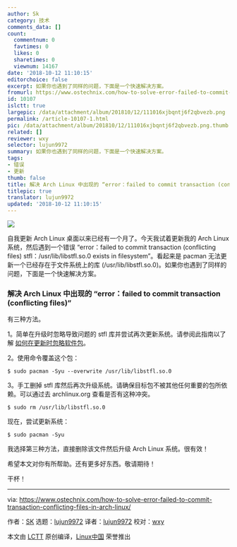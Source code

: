 ```yaml
---
author: Sk
category: 技术
comments_data: []
count:
  commentnum: 0
  favtimes: 0
  likes: 0
  sharetimes: 0
  viewnum: 14167
date: '2018-10-12 11:10:15'
editorchoice: false
excerpt: 如果你也遇到了同样的问题，下面是一个快速解决方案。
fromurl: https://www.ostechnix.com/how-to-solve-error-failed-to-commit-transaction-conflicting-files-in-arch-linux/
id: 10107
islctt: true
largepic: /data/attachment/album/201810/12/111016xjbqntj6f2qbvezb.png
permalink: /article-10107-1.html
pic: /data/attachment/album/201810/12/111016xjbqntj6f2qbvezb.png.thumb.jpg
related: []
reviewer: wxy
selector: lujun9972
summary: 如果你也遇到了同样的问题，下面是一个快速解决方案。
tags:
- 错误
- 更新
thumb: false
title: 解决 Arch Linux 中出现的 “error：failed to commit transaction (conflicting file
titlepic: true
translator: lujun9972
updated: '2018-10-12 11:10:15'
---
```


![](/data/attachment/album/201810/12/111016xjbqntj6f2qbvezb.png)


自我更新 Arch Linux 桌面以来已经有一个月了。今天我试着更新我的 Arch Linux 系统，然后遇到一个错误 “error：failed to commit transaction (conflicting files) stfl：/usr/lib/libstfl.so.0 exists in filesystem”。看起来是 pacman 无法更新一个已经存在于文件系统上的库 (/usr/lib/libstfl.so.0)。如果你也遇到了同样的问题，下面是一个快速解决方案。


### 解决 Arch Linux 中出现的 “error：failed to commit transaction (conflicting files)”


有三种方法。


1。简单在升级时忽略导致问题的 stfl 库并尝试再次更新系统。请参阅此指南以了解 [如何在更新时忽略软件包](https://www.ostechnix.com/safely-ignore-package-upgraded-arch-linux/)。


2。使用命令覆盖这个包：



```
$ sudo pacman -Syu --overwrite /usr/lib/libstfl.so.0
```

3。手工删掉 stfl 库然后再次升级系统。请确保目标包不被其他任何重要的包所依赖。可以通过去 archlinux.org 查看是否有这种冲突。



```
$ sudo rm /usr/lib/libstfl.so.0
```

现在，尝试更新系统：



```
$ sudo pacman -Syu
```

我选择第三种方法，直接删除该文件然后升级 Arch Linux 系统。很有效！


希望本文对你有所帮助。还有更多好东西。敬请期待！


干杯！




---


via: <https://www.ostechnix.com/how-to-solve-error-failed-to-commit-transaction-conflicting-files-in-arch-linux/>


作者：[SK](https://www.ostechnix.com/author/sk/) 选题：[lujun9972](https://github.com/lujun9972) 译者：[lujun9972](https://github.com/lujun9972) 校对：[wxy](https://github.com/wxy)


本文由 [LCTT](https://github.com/LCTT/TranslateProject) 原创编译，[Linux中国](https://linux.cn/) 荣誉推出